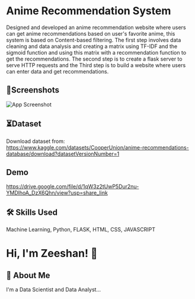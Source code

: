 # Anime Recommendation System

Designed and developed an anime recommendation website where users can get anime recommendations based on user's favorite anime, this system is based on Content-based filtering. The first step involves data cleaning and data analysis and creating a matrix using TF-IDF and the sigmoid function and using this matrix with a recommendation function to get the recommendations. The second step is to create a flask server to serve HTTP requests and the Third step is to build a website where users can enter data and get recommendations.
## 📸Screenshots

![App Screenshot](https://drive.google.com/uc?export=view&id=1mKppfM50fIYARDbfCVPlPIaG0uHLj5qr)


## ⏳Dataset
Download dataset from:
https://www.kaggle.com/datasets/CooperUnion/anime-recommendations-database/download?datasetVersionNumber=1
## Demo

https://drive.google.com/file/d/1qW3z2tUwP5Dur2nu-YMDlhoA_DzX6Qhn/view?usp=share_link
## 🛠 Skills Used
Machine Learning, Python, FLASK, HTML, CSS, JAVASCRIPT


# Hi, I'm Zeeshan! 👋


## 🚀 About Me
I'm a Data Scientist and Data Analyst...

